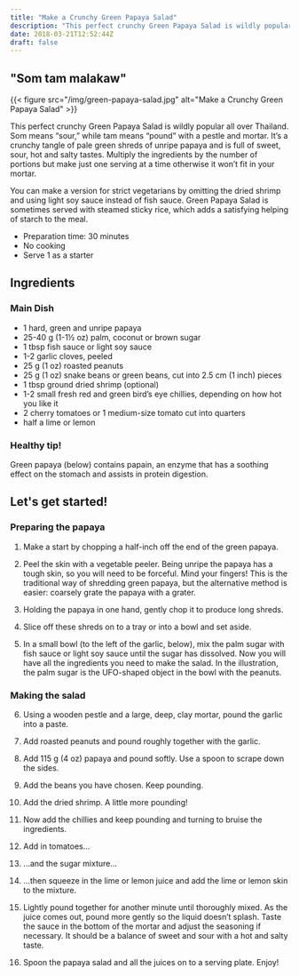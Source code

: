 ```yaml
---
title: "Make a Crunchy Green Papaya Salad"
description: "This perfect crunchy Green Papaya Salad is wildly popular all over Thailand. It only takes 30 minutes to make."
date: 2018-03-21T12:52:44Z
draft: false
---
```


## "Som tam malakaw"

{{< figure src="/img/green-papaya-salad.jpg" alt="Make a Crunchy Green Papaya Salad" >}}

This perfect crunchy Green Papaya Salad is wildly popular all over Thailand. Som means “sour,” while tam means “pound” with a pestle and mortar. It’s a crunchy tangle of pale green shreds of unripe papaya and is full of sweet, sour, hot and salty tastes. Multiply the ingredients by the number of portions but make just one serving at a time otherwise it won’t fit in your mortar.

You can make a version for strict vegetarians by omitting the dried shrimp and using light soy sauce instead of fish sauce. Green Papaya Salad is sometimes served with steamed sticky rice, which adds a satisfying helping of starch to the meal.

- Preparation time: 30 minutes
- No cooking
- Serve 1 as a starter

## Ingredients

### Main Dish

- 1 hard, green and unripe papaya
- 25-40 g (1-1½ oz) palm, coconut or brown sugar
- 1 tbsp fish sauce or light soy sauce
- 1-2 garlic cloves, peeled
- 25 g (1 oz) roasted peanuts
- 25 g (1 oz) snake beans or green beans, cut into 2.5 cm (1 inch) pieces
- 1 tbsp ground dried shrimp (optional)
- 1-2 small fresh red and green bird’s eye chillies, depending on how hot you like it
- 2 cherry tomatoes or 1 medium-size tomato cut into quarters
- half a lime or lemon

### Healthy tip!
Green papaya (below) contains papain, an enzyme that has a soothing effect on the stomach and assists in protein digestion.

## Let's get started!

### Preparing the papaya

1. Make a start by chopping a half-inch off the end of the green papaya.

2. Peel the skin with a vegetable peeler. Being unripe the papaya has a tough skin, so you will need to be forceful. Mind your fingers! This is the traditional way of shredding green papaya, but the alternative method is easier: coarsely grate the papaya with a grater.

3. Holding the papaya in one hand, gently chop it to produce long shreds.

4. Slice off these shreds on to a tray or into a bowl and set aside.

5. In a small bowl (to the left of the garlic, below), mix the palm sugar with fish sauce or light soy sauce until the sugar has dissolved. Now you will have all the ingredients you need to make the salad. In the illustration, the palm sugar is the UFO-shaped object in the bowl with the peanuts.

### Making the salad

6. Using a wooden pestle and a large, deep, clay mortar, pound the garlic into a paste.

7. Add roasted peanuts and pound roughly together with the garlic.

8. Add 115 g (4 oz) papaya and pound softly. Use a spoon to scrape down the sides.

9. Add the beans you have chosen. Keep pounding.

10. Add the dried shrimp. A little more pounding!

11. Now add the chillies and keep pounding and turning to bruise the ingredients.

12. Add in tomatoes…

13. …and the sugar mixture…

14. …then squeeze in the lime or lemon juice and add the lime or lemon skin to the mixture.

15. Lightly pound together for another minute until thoroughly mixed. As the juice comes out, pound more gently so the liquid doesn’t splash. Taste the sauce in the bottom of the mortar and adjust the seasoning if necessary. It should be a balance of sweet and sour with a hot and salty taste.

16. Spoon the papaya salad and all the juices on to a serving plate. Enjoy!
